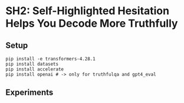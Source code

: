 SH2: Self-Highlighted Hesitation Helps You Decode More Truthfully
===

## Setup

```
pip install -e transformers-4.28.1
pip install datasets
pip install accelerate
pip install openai # -> only for truthfulqa and gpt4_eval
```

## Experiments

